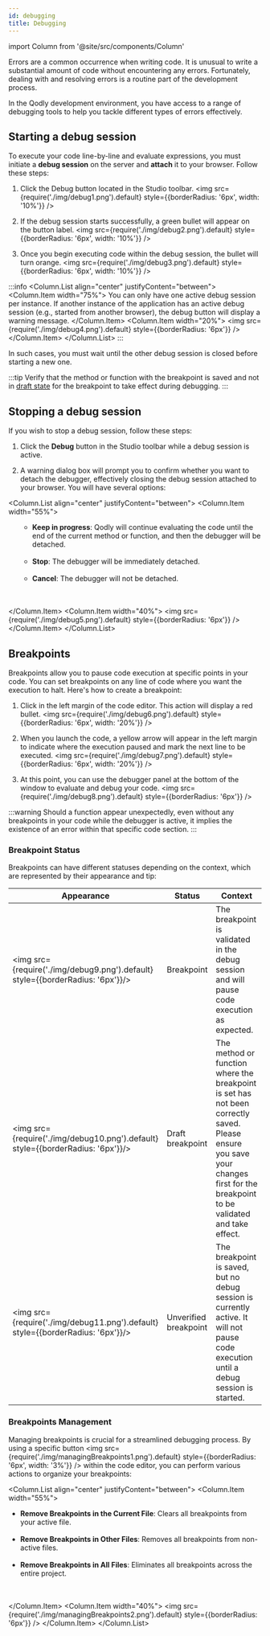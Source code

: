 ```yaml
---
id: debugging
title: Debugging
---
```

import Column from '@site/src/components/Column'

Errors are a common occurrence when writing code. It is unusual to write a substantial amount of code without encountering any errors. Fortunately, dealing with and resolving errors is a routine part of the development process.


In the Qodly development environment, you have access to a range of debugging tools to help you tackle different types of errors effectively.


## Starting a debug session

To execute your code line-by-line and evaluate expressions, you must initiate a **debug session** on the server and **attach** it to your browser. Follow these steps:


1. Click the Debug button located in the Studio toolbar. <img src={require('./img/debug1.png').default} style={{borderRadius: '6px', width: '10%'}} />

2. If the debug session starts successfully, a green bullet will appear on the button label. <img src={require('./img/debug2.png').default} style={{borderRadius: '6px', width: '10%'}} />

3. Once you begin executing code within the debug session, the bullet will turn orange. <img src={require('./img/debug3.png').default} style={{borderRadius: '6px', width: '10%'}} />


:::info
<Column.List align="center" justifyContent="between">
    <Column.Item width="75%">
        You can only have one active debug session per instance. If another instance of the application has an active debug session (e.g., started from another browser), the debug button will display a warning message.
    </Column.Item>
    <Column.Item width="20%">
        <img src={require('./img/debug4.png').default} style={{borderRadius: '6px'}} />
    </Column.Item>
</Column.List>
:::

In such cases, you must wait until the other debug session is closed before starting a new one.

:::tip
Verify that the method or function with the breakpoint is saved and not in [draft state](#breakpoint-status) for the breakpoint to take effect during debugging.
:::

## Stopping a debug session

If you wish to stop a debug session, follow these steps:

1. Click the **Debug** button in the Studio toolbar while a debug session is active.

2. A warning dialog box will prompt you to confirm whether you want to detach the debugger, effectively closing the debug session attached to your browser. You will have several options:  

<Column.List align="center" justifyContent="between">
    <Column.Item width="55%">
        <ul>
            <ul>
                <li><strong>Keep in progress</strong>: Qodly will continue evaluating the code until the end of the current method or function, and then the debugger will be detached.</li><br/>
                <li><strong>Stop</strong>: The debugger will be immediately detached.</li><br/>
                <li><strong>Cancel</strong>: The debugger will not be detached.</li><br/>                                        
            </ul>
        </ul>
    </Column.Item>
    <Column.Item width="40%">
        <img src={require('./img/debug5.png').default} style={{borderRadius: '6px'}} />
    </Column.Item>
</Column.List>



## Breakpoints

Breakpoints allow you to pause code execution at specific points in your code. You can set breakpoints on any line of code where you want the execution to halt. Here's how to create a breakpoint:

1. Click in the left margin of the code editor. This action will display a red bullet. <img src={require('./img/debug6.png').default} style={{borderRadius: '6px', width: '20%'}} />

2. When you launch the code, a yellow arrow will appear in the left margin to indicate where the execution paused and mark the next line to be executed. <img src={require('./img/debug7.png').default} style={{borderRadius: '6px', width: '20%'}} />

3. At this point, you can use the debugger panel at the bottom of the window to evaluate and debug your code.
<img src={require('./img/debug8.png').default} style={{borderRadius: '6px'}} />

:::warning
Should a function appear unexpectedly, even without any breakpoints in your code while the debugger is active, it implies the existence of an error within that specific code section.
:::

### Breakpoint Status

Breakpoints can have different statuses depending on the context, which are represented by their appearance and tip:


|Appearance|Status|Context|
|---|---|---|
| <img src={require('./img/debug9.png').default} style={{borderRadius: '6px'}}/>|Breakpoint|The breakpoint is validated in the debug session and will pause code execution as expected.| 
|<img src={require('./img/debug10.png').default} style={{borderRadius: '6px'}}/>|Draft breakpoint|The method or function where the breakpoint is set has not been correctly saved. Please ensure you save your changes first for the breakpoint to be validated and take effect.| 
|<img src={require('./img/debug11.png').default} style={{borderRadius: '6px'}}/>|Unverified breakpoint|The breakpoint is saved, but no debug session is currently active. It will not pause code execution until a debug session is started.| 


### Breakpoints Management

Managing breakpoints is crucial for a streamlined debugging process. By using a specific button <img src={require('./img/managingBreakpoints1.png').default} style={{borderRadius: '6px', width: '3%'}} /> within the code editor, you can perform various actions to organize your breakpoints:

<Column.List align="center" justifyContent="between">
    <Column.Item width="55%">
        <ul>
            <li><strong>Remove Breakpoints in the Current File</strong>: Clears all breakpoints from your active file.</li><br/>
            <li><strong>Remove Breakpoints in Other Files</strong>: Removes all breakpoints from non-active files.</li><br/>
            <li><strong>Remove Breakpoints in All Files</strong>: Eliminates all breakpoints across the entire project.</li><br/>                                        
        </ul>
    </Column.Item>
    <Column.Item width="40%">
        <img src={require('./img/managingBreakpoints2.png').default} style={{borderRadius: '6px'}} />
    </Column.Item>
</Column.List>

